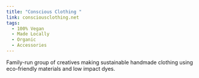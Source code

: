 ```yaml
---
title: "Conscious Clothing "
link: consciousclothing.net
tags:
  - 100% Vegan
  - Made Locally
  - Organic
  - Accessories
---
```

Family-run group of creatives making sustainable handmade clothing using eco-friendly materials and low impact dyes.